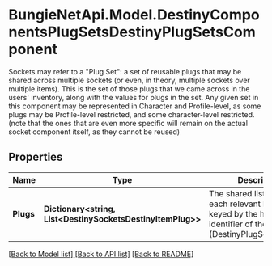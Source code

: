# BungieNetApi.Model.DestinyComponentsPlugSetsDestinyPlugSetsComponent
Sockets may refer to a \"Plug Set\": a set of reusable plugs that may be shared across multiple sockets (or even, in theory, multiple sockets over multiple items).  This is the set of those plugs that we came across in the users' inventory, along with the values for plugs in the set. Any given set in this component may be represented in Character and Profile-level, as some plugs may be Profile-level restricted, and some character-level restricted. (note that the ones that are even more specific will remain on the actual socket component itself, as they cannot be reused)
## Properties

Name | Type | Description | Notes
------------ | ------------- | ------------- | -------------
**Plugs** | **Dictionary&lt;string, List&lt;DestinySocketsDestinyItemPlug&gt;&gt;** | The shared list of plugs for each relevant PlugSet, keyed by the hash identifier of the PlugSet (DestinyPlugSetDefinition). | [optional] 

[[Back to Model list]](../README.md#documentation-for-models) [[Back to API list]](../README.md#documentation-for-api-endpoints) [[Back to README]](../README.md)


